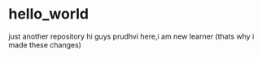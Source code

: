 # hello_world
just another repository
hi guys
prudhvi here,i am new learner (thats why i made these changes)
